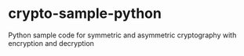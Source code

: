 # crypto-sample-python
Python sample code for symmetric and asymmetric cryptography with encryption and decryption
